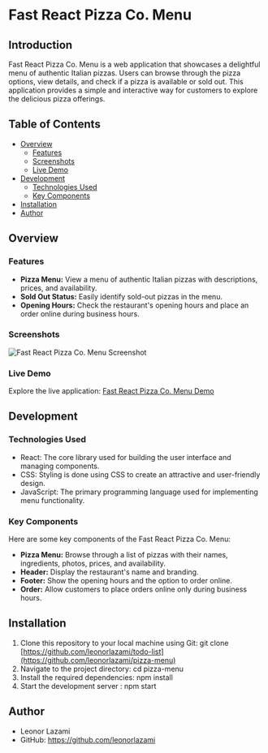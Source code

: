 # Fast React Pizza Co. Menu

## Introduction

Fast React Pizza Co. Menu is a web application that showcases a delightful menu of authentic Italian pizzas. Users can browse through the pizza options, view details, and check if a pizza is available or sold out. This application provides a simple and interactive way for customers to explore the delicious pizza offerings.

## Table of Contents

- [Overview](#overview)
  - [Features](#features)
  - [Screenshots](#screenshots)
  - [Live Demo](#live-demo)
- [Development](#development)
  - [Technologies Used](#technologies-used)
  - [Key Components](#key-components)
- [Installation](#installation)
- [Author](#author)

## Overview

### Features

- **Pizza Menu:** View a menu of authentic Italian pizzas with descriptions, prices, and availability.
- **Sold Out Status:** Easily identify sold-out pizzas in the menu.
- **Opening Hours:** Check the restaurant's opening hours and place an order online during business hours.

### Screenshots

![Fast React Pizza Co. Menu Screenshot](https://i.imgur.com/UJGRTOm.png)

### Live Demo

Explore the live application: [Fast React Pizza Co. Menu Demo](https://pizza-menu-7tlh47339-theleonoir.vercel.app/)

## Development

### Technologies Used

- React: The core library used for building the user interface and managing components.
- CSS: Styling is done using CSS to create an attractive and user-friendly design.
- JavaScript: The primary programming language used for implementing menu functionality.

### Key Components

Here are some key components of the Fast React Pizza Co. Menu:

- **Pizza Menu:** Browse through a list of pizzas with their names, ingredients, photos, prices, and availability.
- **Header:** Display the restaurant's name and branding.
- **Footer:** Show the opening hours and the option to order online.
- **Order:** Allow customers to place orders online only during business hours.

## Installation

1. Clone this repository to your local machine using Git: git clone [https://github.com/leonorlazami/todo-list](https://github.com/leonorlazami/pizza-menu)
2. Navigate to the project directory: cd pizza-menu
3. Install the required dependencies: npm install
4. Start the development server : npm start

## Author

- Leonor Lazami
- GitHub: https://github.com/leonorlazami

